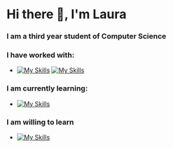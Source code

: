 # Hi there 👋,  I'm Laura

<!--
**Green0x0y/Green0x0y** is a ✨ _special_ ✨ repository because its `README.md` (this file) appears on your GitHub profile.

Here are some ideas to get you started:

- 🔭 I’m currently working on ...
- 🌱 I’m currently learning ...
- 👯 I’m looking to collaborate on ...
- 🤔 I’m looking for help with ...
- 💬 Ask me about ...
- 📫 How to reach me: ...
- 😄 Pronouns: ...
- ⚡ Fun fact: ...
-->
### I am a third year student of Computer Science

### I have worked with:
 - [![My Skills](https://skillicons.dev/icons?i=python,java,c,cpp,css,html,angular,javascript,maven,mongodb&perline=20)](https://skillicons.dev)
 [![My Skills](https://skillicons.dev/icons?i=typescript,firebase,mysql,git,linux,r,julia,scala,haskell,postman&perline=20)](https://skillicons.dev)
 
### I am currently learning:
- [![My Skills](https://skillicons.dev/icons?i=spring,hibernate,go,docker&perline=20)](https://skillicons.dev)
### I am willing to learn
- [![My Skills](https://skillicons.dev/icons?i=django,react,postgresql,gcp,kubernetes,kafka&perline=20)](https://skillicons.dev)
